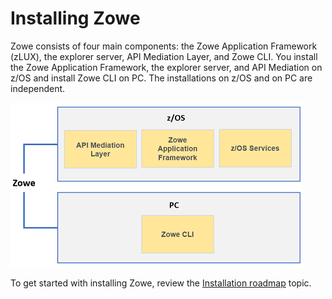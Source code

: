 # Installing Zowe

Zowe consists of four main components: the Zowe Application Framework (zLUX), the explorer server, API Mediation Layer, and Zowe CLI. You install the Zowe Application Framework, the explorer server, and API Mediation on z/OS and install Zowe CLI on PC. The installations on z/OS and on PC are independent.

![Zowe installation overview](../images/common/zowe-install-location.png)

To get started with installing Zowe, review the [Installation roadmap](installroadmap.md) topic.
